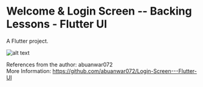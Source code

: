 # Welcome & Login Screen -- Backing Lessons - Flutter UI

A Flutter project.


![alt text](https://github.com/linhndse130639/baking-lessons-login/blob/master/conver.png)

References from the author: abuanwar072 <br>
More Information: https://github.com/abuanwar072/Login-Screen---Flutter-UI
